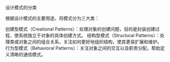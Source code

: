 设计模式的分类

根据设计模式的主要用途，将模式分为三大类：

创建型模式（Creational Patterns）：处理对象的创建问题，目的是封装创建过程，使系统独立于对象的具体创建方式。
结构型模式（Structural Patterns）：处理类或对象之间的组合关系，关注如何更好地组织结构，使其更易扩展和维护。
行为型模式（Behavioral Patterns）：关注对象之间的交互以及职责分配，帮助定义清晰的通信模式。
